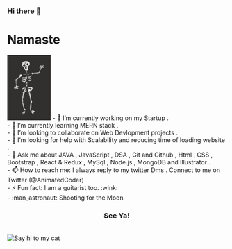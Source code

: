 ### Hi there 👋

<!--
**swdev-Animesh/swdev-Animesh** is a ✨ _special_ ✨ repository because its `README.md` (this file) appears on your GitHub profile.

Here are some ideas to get you started:
-->
<h1>Namaste</h1>
<!--<img style="text-align:right" src="namaste" width="150" height="200">-->
<img style="text-align:center;" src="giphy.gif" alt="Namaste" width="100" height="150">
- 🔭 I’m currently working on my Startup .<br>
- 🌱 I’m currently learning MERN stack .<br>
- 👯 I’m looking to collaborate on Web Devlopment projects .<br>
- 🤔 I’m looking for help with Scalability and reducing time of loading website .<br>
- 💬 Ask me about JAVA , JavaScript , DSA , Git and Github , Html , CSS , Bootstrap , React & Redux , MySql , Node.js , MongoDB and Illustrator .<br> 
- 📫 How to reach me: I always reply to my twitter Dms . Connect to me on Twitter (@AnimatedCoder)<br>
- ⚡ Fun fact: I am a guitarist too. :wink:<br>
- :man_astronaut: Shooting for the Moon<br>
<h3 style="text-align:center;"> See Ya! </h3>
<br>
 <!-- <img style="text-align:center" src="giphy.gif" alt="Namaste" width="100" height="150"> -->
<img style="text-align:center;" src="matcat.gif" alt="Say hi to my cat" width="800" height="250">

